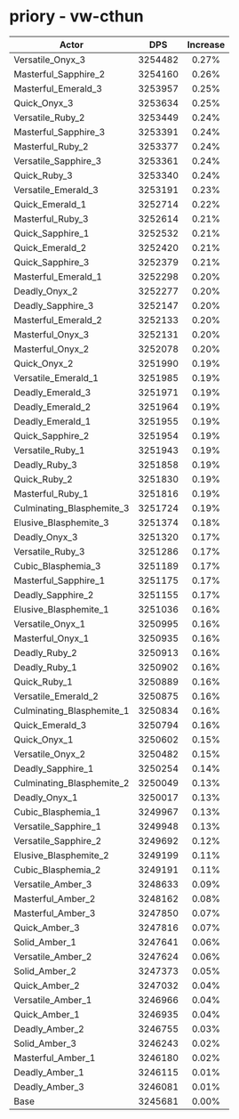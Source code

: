 # priory - vw-cthun
| Actor | DPS | Increase |
|---|:---:|:---:|
|Versatile_Onyx_3|3254482|0.27%|
|Masterful_Sapphire_2|3254160|0.26%|
|Masterful_Emerald_3|3253957|0.25%|
|Quick_Onyx_3|3253634|0.25%|
|Versatile_Ruby_2|3253449|0.24%|
|Masterful_Sapphire_3|3253391|0.24%|
|Masterful_Ruby_2|3253377|0.24%|
|Versatile_Sapphire_3|3253361|0.24%|
|Quick_Ruby_3|3253340|0.24%|
|Versatile_Emerald_3|3253191|0.23%|
|Quick_Emerald_1|3252714|0.22%|
|Masterful_Ruby_3|3252614|0.21%|
|Quick_Sapphire_1|3252532|0.21%|
|Quick_Emerald_2|3252420|0.21%|
|Quick_Sapphire_3|3252379|0.21%|
|Masterful_Emerald_1|3252298|0.20%|
|Deadly_Onyx_2|3252277|0.20%|
|Deadly_Sapphire_3|3252147|0.20%|
|Masterful_Emerald_2|3252133|0.20%|
|Masterful_Onyx_3|3252131|0.20%|
|Masterful_Onyx_2|3252078|0.20%|
|Quick_Onyx_2|3251990|0.19%|
|Versatile_Emerald_1|3251985|0.19%|
|Deadly_Emerald_3|3251971|0.19%|
|Deadly_Emerald_2|3251964|0.19%|
|Deadly_Emerald_1|3251955|0.19%|
|Quick_Sapphire_2|3251954|0.19%|
|Versatile_Ruby_1|3251943|0.19%|
|Deadly_Ruby_3|3251858|0.19%|
|Quick_Ruby_2|3251830|0.19%|
|Masterful_Ruby_1|3251816|0.19%|
|Culminating_Blasphemite_3|3251724|0.19%|
|Elusive_Blasphemite_3|3251374|0.18%|
|Deadly_Onyx_3|3251320|0.17%|
|Versatile_Ruby_3|3251286|0.17%|
|Cubic_Blasphemia_3|3251189|0.17%|
|Masterful_Sapphire_1|3251175|0.17%|
|Deadly_Sapphire_2|3251155|0.17%|
|Elusive_Blasphemite_1|3251036|0.16%|
|Versatile_Onyx_1|3250995|0.16%|
|Masterful_Onyx_1|3250935|0.16%|
|Deadly_Ruby_2|3250913|0.16%|
|Deadly_Ruby_1|3250902|0.16%|
|Quick_Ruby_1|3250889|0.16%|
|Versatile_Emerald_2|3250875|0.16%|
|Culminating_Blasphemite_1|3250834|0.16%|
|Quick_Emerald_3|3250794|0.16%|
|Quick_Onyx_1|3250602|0.15%|
|Versatile_Onyx_2|3250482|0.15%|
|Deadly_Sapphire_1|3250254|0.14%|
|Culminating_Blasphemite_2|3250049|0.13%|
|Deadly_Onyx_1|3250017|0.13%|
|Cubic_Blasphemia_1|3249967|0.13%|
|Versatile_Sapphire_1|3249948|0.13%|
|Versatile_Sapphire_2|3249692|0.12%|
|Elusive_Blasphemite_2|3249199|0.11%|
|Cubic_Blasphemia_2|3249191|0.11%|
|Versatile_Amber_3|3248633|0.09%|
|Masterful_Amber_2|3248162|0.08%|
|Masterful_Amber_3|3247850|0.07%|
|Quick_Amber_3|3247816|0.07%|
|Solid_Amber_1|3247641|0.06%|
|Versatile_Amber_2|3247624|0.06%|
|Solid_Amber_2|3247373|0.05%|
|Quick_Amber_2|3247032|0.04%|
|Versatile_Amber_1|3246966|0.04%|
|Quick_Amber_1|3246935|0.04%|
|Deadly_Amber_2|3246755|0.03%|
|Solid_Amber_3|3246243|0.02%|
|Masterful_Amber_1|3246180|0.02%|
|Deadly_Amber_1|3246115|0.01%|
|Deadly_Amber_3|3246081|0.01%|
|Base|3245681|0.00%|

